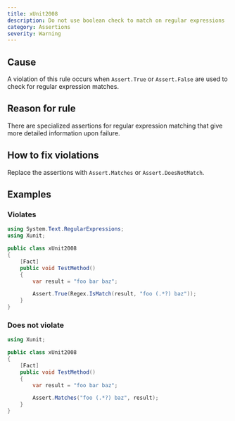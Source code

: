 ```yaml
---
title: xUnit2008
description: Do not use boolean check to match on regular expressions
category: Assertions
severity: Warning
---
```


## Cause

A violation of this rule occurs when `Assert.True` or `Assert.False` are used to check for regular expression matches.

## Reason for rule

There are specialized assertions for regular expression matching that give more detailed information upon failure.

## How to fix violations

Replace the assertions with `Assert.Matches` or `Assert.DoesNotMatch`.

## Examples

### Violates

```csharp
using System.Text.RegularExpressions;
using Xunit;

public class xUnit2008
{
    [Fact]
    public void TestMethod()
    {
        var result = "foo bar baz";

        Assert.True(Regex.IsMatch(result, "foo (.*?) baz"));
    }
}
```

### Does not violate

```csharp
using Xunit;

public class xUnit2008
{
    [Fact]
    public void TestMethod()
    {
        var result = "foo bar baz";

        Assert.Matches("foo (.*?) baz", result);
    }
}
```
